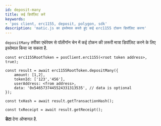 ```yaml
---
id: deposit-many
title: कई डिपॉज़िट करें
keywords:
- 'pos client, erc1155, deposit, polygon, sdk'
description: 'matic.js का इस्तेमाल करते हुए कई erc1155 टोकन डिपॉज़िट करना'
---
```


`depositMany` तरीका एथेरेयम से पॉलीगॉन चेन में कई टोकन की ज़रूरी मात्रा डिपॉज़िट करने के लिए इस्तेमाल किया जा सकता है.

```
const erc1155RootToken = posClient.erc1155(<root token address>, true);

const result = await erc1155RootToken.depositMany({
    amount: [1,2],
    tokenId: ['123','456'],
    userAddress: <from address>,
    data: '0x5465737445524331313535', // data is optional
});

const txHash = await result.getTransactionHash();

const txReceipt = await result.getReceipt();

```

**डेटा** देना ऑप्शनल है.
